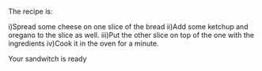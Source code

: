 The recipe is:

i)Spread some cheese on one slice of the bread
ii)Add some ketchup and oregano to the slice as well.
iii)Put the other slice on top of the one with the ingredients
iv)Cook it in the oven for a minute.

Your sandwitch is ready